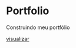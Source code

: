 # Portfolio
Construindo meu portfólio

<a href="https://gabtech1.github.io/Portfolio/"> visualizar </a>
